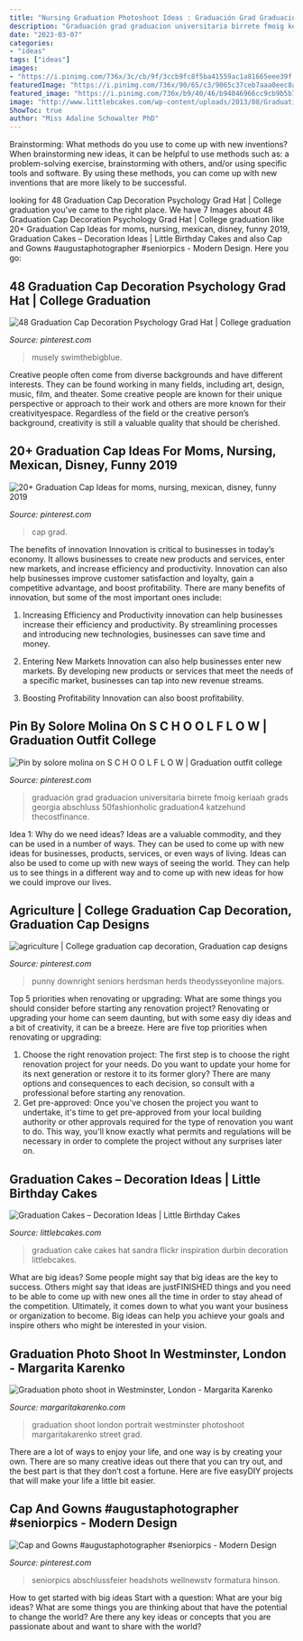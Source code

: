 ```yaml
---
title: "Nursing Graduation Photoshoot Ideas : Graduación Grad Graduacion Universitaria Birrete Fmoig Keriaah Grads Georgia Abschluss 50fashionholic Graduation4 Katzehund Thecostfinance"
description: "Graduación grad graduacion universitaria birrete fmoig keriaah grads georgia abschluss 50fashionholic graduation4 katzehund thecostfinance"
date: "2023-03-07"
categories:
- "ideas"
tags: ["ideas"]
images:
- "https://i.pinimg.com/736x/3c/cb/9f/3ccb9fc8f5ba41559ac1a81665eee39f.jpg"
featuredImage: "https://i.pinimg.com/736x/90/65/c3/9065c37ceb7aaa0eec8a47ba14b63d3a.jpg"
featured_image: "https://i.pinimg.com/736x/b9/40/46/b94046966cc9cb9b5b7af2118c31cbe4.jpg"
image: "http://www.littlebcakes.com/wp-content/uploads/2013/08/Graduation-Hat-Cake.jpg"
ShowToc: true
author: "Miss Adaline Schowalter PhD"
---
```



Brainstorming: What methods do you use to come up with new inventions?
When brainstorming new ideas, it can be helpful to use methods such as: a problem-solving exercise, brainstorming with others, and/or using specific tools and software. By using these methods, you can come up with new inventions that are more likely to be successful.

	

		
looking for 48 Graduation Cap Decoration Psychology Grad Hat | College graduation you've came to the right place. We have 7 Images about 48 Graduation Cap Decoration Psychology Grad Hat | College graduation like 20+ Graduation Cap Ideas for moms, nursing, mexican, disney, funny 2019, Graduation Cakes – Decoration Ideas | Little Birthday Cakes and also Cap and Gowns #augustaphotographer #seniorpics - Modern Design. Here you go:
		
    
## 48 Graduation Cap Decoration Psychology Grad Hat | College Graduation

<img loading=lazy src="https://i.pinimg.com/736x/02/67/cc/0267ccf57fdc13aff583e3861f6ca426.jpg" onerror="this.onerror=null;this.src='https://tse2.mm.bing.net/th?id=OIP.jxdkGI8M9IXHXTVVWeowSgHaJ3&amp;pid=15.1';" alt="48 Graduation Cap Decoration Psychology Grad Hat | College graduation">

_Source: pinterest.com_

>musely swimthebigblue. 

	

Creative people often come from diverse backgrounds and have different interests. They can be found working in many fields, including art, design, music, film, and theater. Some creative people are known for their unique perspective or approach to their work and others are more known for their creativityespace. Regardless of the field or the creative person’s background, creativity is still a valuable quality that should be cherished.

    
## 20+ Graduation Cap Ideas For Moms, Nursing, Mexican, Disney, Funny 2019

<img loading=lazy src="https://i.pinimg.com/736x/90/65/c3/9065c37ceb7aaa0eec8a47ba14b63d3a.jpg" onerror="this.onerror=null;this.src='https://tse2.mm.bing.net/th?id=OIP.1-duozk8YBOAkawO0KhRBQHaJ4&amp;pid=15.1';" alt="20+ Graduation Cap Ideas for moms, nursing, mexican, disney, funny 2019">

_Source: pinterest.com_

>cap grad. 

	

The benefits of innovation
Innovation is critical to businesses in today’s economy. It allows businesses to create new products and services, enter new markets, and increase efficiency and productivity. Innovation can also help businesses improve customer satisfaction and loyalty, gain a competitive advantage, and boost profitability.
There are many benefits of innovation, but some of the most important ones include:

1. Increasing Efficiency and Productivity
innovation can help businesses increase their efficiency and productivity. By streamlining processes and introducing new technologies, businesses can save time and money.

2. Entering New Markets
Innovation can also help businesses enter new markets. By developing new products or services that meet the needs of a specific market, businesses can tap into new revenue streams.

3. Boosting Profitability
Innovation can also boost profitability.

    
## Pin By Solore Molina On S C H O O L F L O W | Graduation Outfit College

<img loading=lazy src="https://i.pinimg.com/736x/a7/19/c9/a719c96841f673c05b7d396b71bb1c06.jpg" onerror="this.onerror=null;this.src='https://tse2.mm.bing.net/th?id=OIP.NmCyGcKq-f3o7PQhbFsoIwHaJ3&amp;pid=15.1';" alt="Pin by solore molina on S C H O O L F L O W | Graduation outfit college">

_Source: pinterest.com_

>graduación grad graduacion universitaria birrete fmoig keriaah grads georgia abschluss 50fashionholic graduation4 katzehund thecostfinance. 

	

Idea 1: Why do we need ideas?
Ideas are a valuable commodity, and they can be used in a number of ways. They can be used to come up with new ideas for businesses, products, services, or even ways of living. Ideas can also be used to come up with new ways of seeing the world. They can help us to see things in a different way and to come up with new ideas for how we could improve our lives.

    
## Agriculture | College Graduation Cap Decoration, Graduation Cap Designs

<img loading=lazy src="https://i.pinimg.com/736x/3c/cb/9f/3ccb9fc8f5ba41559ac1a81665eee39f.jpg" onerror="this.onerror=null;this.src='https://tse1.mm.bing.net/th?id=OIP.pqFpfW82HWrCqb1qP9ecJQHaNK&amp;pid=15.1';" alt="agriculture | College graduation cap decoration, Graduation cap designs">

_Source: pinterest.com_

>punny downright seniors herdsman herds theodysseyonline majors. 

	

Top 5 priorities when renovating or upgrading: What are some things you should consider before starting any renovation project?
Renovating or upgrading your home can seem daunting, but with some easy diy ideas and a bit of creativity, it can be a breeze. Here are five top priorities when renovating or upgrading: 
1. Choose the right renovation project: The first step is to choose the right renovation project for your needs. Do you want to update your home for its next generation or restore it to its former glory? There are many options and consequences to each decision, so consult with a professional before starting any renovation. 
2. Get pre-approved: Once you've chosen the project you want to undertake, it's time to get pre-approved from your local building authority or other approvals required for the type of renovation you want to do. This way, you'll know exactly what permits and regulations will be necessary in order to complete the project without any surprises later on.

    
## Graduation Cakes – Decoration Ideas | Little Birthday Cakes

<img loading=lazy src="http://www.littlebcakes.com/wp-content/uploads/2013/08/Graduation-Hat-Cake.jpg" onerror="this.onerror=null;this.src='https://tse3.mm.bing.net/th?id=OIP.jgM4365AVLlNKLt9IofPbAHaJ4&amp;pid=15.1';" alt="Graduation Cakes – Decoration Ideas | Little Birthday Cakes">

_Source: littlebcakes.com_

>graduation cake cakes hat sandra flickr inspiration durbin decoration littlebcakes. 

	

What are big ideas?
Some people might say that big ideas are the key to success. Others might say that ideas are justFINISHED things and you need to be able to come up with new ones all the time in order to stay ahead of the competition. Ultimately, it comes down to what you want your business or organization to become. Big ideas can help you achieve your goals and inspire others who might be interested in your vision.

    
## Graduation Photo Shoot In Westminster, London - Margarita Karenko

<img loading=lazy src="http://www.margaritakarenko.com/wp-content/uploads/2017/03/12-9352-post/graduation-london-photo-shoot-portrait-outdoor-Big-Ben-Westminster-street-style-15.jpg" onerror="this.onerror=null;this.src='https://tse2.mm.bing.net/th?id=OIP.Juww106coxeQjmYouH8EQAHaLH&amp;pid=15.1';" alt="Graduation photo shoot in Westminster, London - Margarita Karenko">

_Source: margaritakarenko.com_

>graduation shoot london portrait westminster photoshoot margaritakarenko street grad. 

	

There are a lot of ways to enjoy your life, and one way is by creating your own. There are so many creative ideas out there that you can try out, and the best part is that they don’t cost a fortune. Here are five easyDIY projects that will make your life a little bit easier.

    
## Cap And Gowns #augustaphotographer #seniorpics - Modern Design

<img loading=lazy src="https://i.pinimg.com/736x/b9/40/46/b94046966cc9cb9b5b7af2118c31cbe4.jpg" onerror="this.onerror=null;this.src='https://tse2.mm.bing.net/th?id=OIP.Z-iXTC9mc2aAiusIxARxPgHaLH&amp;pid=15.1';" alt="Cap and Gowns #augustaphotographer #seniorpics - Modern Design">

_Source: pinterest.com_

>seniorpics abschlussfeier headshots wellnewstv formatura hinson. 

	

How to get started with big ideas
Start with a question: What are your big ideas? 
What are some things you are thinking about that have the potential to change the world? Are there any key ideas or concepts that you are passionate about and want to share with the world?

